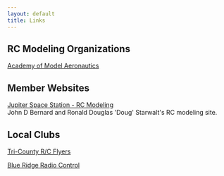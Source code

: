 ```yaml
---
layout: default
title: Links
---
```

## RC Modeling Organizations

[Academy of Model Aeronautics](http://www.modelaircraft.org/)

## Member Websites

[Jupiter Space Station - RC Modeling](http://www.jupiterspacestation.org/rcmodeling/)  
John D Bernard and Ronald Douglas 'Doug' Starwalt's RC modeling site.

## Local Clubs

[Tri-County R/C Flyers](http://www.tri-countyrc.org/)

[Blue Ridge Radio Control](http://www.blueridgerc.com/)
